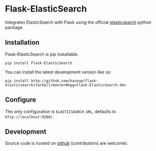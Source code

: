 Flask-ElasticSearch
===================

Integrates ElasticSearch with Flask using the official [elasticsearch][]
python package.

[elasticsearch]: https://github.com/elasticsearch/elasticsearch-py

Installation
------------

Flask-ElasticSearch is pip installable.

    pip install Flask-ElasticSearch

You can install the latest development version like so:

    pip install http://github.com/kazoup/flask-elasticsearch/tarball/master#egg=Flask-ElasticSearch-dev

Configure
---------

The only configuration is `ELASTICSEARCH_URL`, defaults to `http://localhost:9200/`.

Development
-----------

Source code is hosted on [github][] (contributions are welcome).

[github]: https://github.com/elasticsearch/elasticsearch-py
